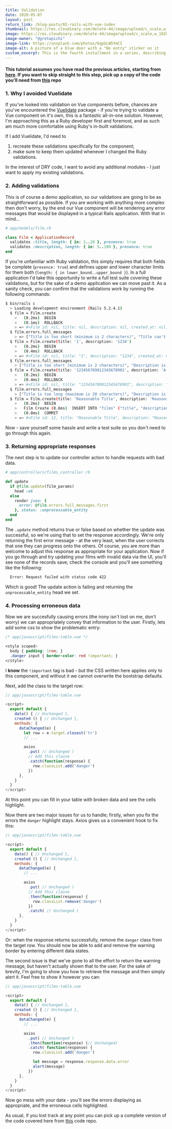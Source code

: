 ```yaml
---
title: Validation
date: 2020-05-07
layout: post
return_link: /blog-posts/02-rails-with-vue-index
thumbnail: https://res.cloudinary.com/delete-44/image/upload/c_scale,w_300/v1597824076/Website/wrong-greta-pichetti_lsovmd.webp
image: https://res.cloudinary.com/delete-44/image/upload/c_scale,w_1920/v1597824076/Website/wrong-greta-pichetti_lsovmd.webp
image-owner: "@gretapichi"
image-link: https://unsplash.com/photos/6qpGLW5YmCI
image-alt: A picture of a blue door with a "No entry" sticker on it
custom_excerpt: This is the fourth installment in a series, describing a way to implement validation for your vue tables.
---
```


#### This tutorial assumes you have read the previous articles, starting from [here](/rails-with-vue/01-your-first-component.html). If you want to skip straight to this step, pick up a copy of the code you'll need from [this](https://github.com/delete-44/vue-test-app/tree/chp-3.0.1) repo

### 1. Why I avoided Vuelidate

  If you've looked into validation on Vue components before, chances are you've encountered the [Vuelidate](https://vuelidate.js.org/) package - if you're trying to validate a Vue component on it's own, this is a fantastic all-in-one solution. However, I'm approaching this as a Ruby developer first and foremost, and as such am much more comfortable using Ruby's in-built validations.

  If I add Vuelidate, I'd need to

  1. recreate these validations specifically for the component;
  2. make sure to keep them updated whenever I changed the Ruby validations.

  In the interest of DRY code, I want to avoid any additional modules - I just want to apply my existing validations.

### 2. Adding validations

  This is of course a demo application, so our validations are going to be as straightforward as possible. If you are working with anything more complex then don't worry, by the end our Vue component will be rendering any error messages that would be displayed in a typical Rails application. With that in mind...

  ```rb
  # app/models/film.rb

  class Film < ApplicationRecord
    validates :title, length: { in: 2..20 }, presence: true
    validates :description, length: { in: 5..100 }, presence: true
  end
  ```

  If you're unfamiliar with Ruby validation, this simply requires that both fields be complete (`presence: true`) and defines upper and lower character limits for them both (`length: { in lower_bound..upper_bound }`). In a full application I'd take this opportunity to write a full test suite covering these validations, but for the sake of a demo application we can move past it. As a sanity check, you can confirm that the validations work by running the following commands:

  ```bash
  $ bin/rails c
    > Loading development environment (Rails 5.2.4.1)
    $ film = Film.create
      >   (0.2ms)  BEGIN
      >   (0.1ms)  ROLLBACK
      > => #<Film id: nil, title: nil, description: nil, created_at: nil, updated_at: nil>
    $ film.errors.full_messages
      > => ["Title is too short (minimum is 2 characters)", "Title can't be blank", "Description is too short (minimum is 5 characters)", "Description can't be blank"]
    $ film = Film.create(title: '1', description: '1234')
      >   (0.2ms)  BEGIN
      >   (0.4ms)  ROLLBACK
      > => #<Film id: nil, title: "1", description: "1234", created_at: nil, updated_at: nil>
    $ film.errors.full_messages
      > ["Title is too short (minimum is 2 characters)", "Description is too short (minimum is 5 characters)"]
    $ film = Film.create(title: '123456789012345678901', description: 'A string long enough to hit the 100-character limit')
      >   (0.2ms)  BEGIN
      >   (0.4ms)  ROLLBACK
      > => #<Film id: nil, title: "123456789012345678901", description: "...", created_at: nil, updated_at: nil>
    $ film.errors.full_messages
      > ["Title is too long (maximum is 20 characters)", "Description is too long (maximum is 100 characters)"]
    $ film = Film.create(title: 'Reasonable Title', description: 'Reasonable Description')
      >   (0.2ms)  BEGIN
      >   Film Create (0.6ms)  INSERT INTO "films" ("title", "description", "created_at", "updated_at") VALUES ($1, $2, $3, $4) RETURNING "id"  [["title", "Reasonable Title"], ["description", "Reasonable Description"], ["created_at", "2020-05-08 12:23:47.784686"], ["updated_at", "2020-05-08 12:23:47.784686"]]
      >   (0.8ms)  COMMIT
      > => #<Film id: 12, title: "Reasonable Title", description: "Reasonable Description", created_at: "2020-05-08 12:23:47", updated_at: "2020-05-08 12:23:47">
  ```

  Now - save yourself some hassle and write a test suite so you don't need to go through this again.

### 3. Returning appropriate responses

  The next step is to update our controller action to handle requests with bad data.

  ```rb
  # app/controllers/films_controller.rb

  def update
    if @film.update(film_params)
      head :ok
    else
      render json: {
        error: @film.errors.full_messages.first
      }, status: :unprocessable_entity
    end
  end
  ```

  The `.update` method returns true or false based on whether the update was successful, so we're using that to set the response accordingly. We're only returning the first error message - at the very least, when the user corrects that one they can progress onto the others. Of course, you are more than welcome to adjust this response as appropriate for your application. Now if you go through and try updating your films with invalid data via the UI, you'll see none of the records save; check the console and you'll see something like the following:

  ```bash
    Error: Request failed with status code 422
  ```

  Which is good! The update action is failing and returning the `unprocessable_entity` head we set.

### 4. Processing erroneous data

  Now we are succesfully causing errors (the irony isn't lost on me, don't worry) we can appropriately convey that information to the user. Firstly, lets add some css to show the problematic entry:

  ```css
  /* app/javascript/films-table.vue */

  <style scoped>
    body { padding: 1rem; }
    .danger input { border-color: red !important; }
  </style>
  ```

  I **know** the `!important` tag is bad - but the CSS written here applies only to this component, and without it we cannot overwrite the bootstrap defaults.

  Next, add the class to the target row:

  ```js
  // app/javascript/films-table.vue

  <script>
    export default {
      data() { // Unchanged },
      created () { // Unchanged },
      methods: {
        dataChanged(e) {
          let row = e.target.closest('tr')
          // ...

          axios
            .put( // Unchanged )
            // Add this clause
            .catch(function(response) {
              row.classList.add('danger')
            })
        },
      }
    }
  </script>
  ```

  At this point you can fill in your table with broken data and see the cells highlight.

  Now there are two major issues for us to handle; firstly, when you fix the errors the `danger` highlight stays. Axios gives us a convenient hook to fix this:

  ```js
  // app/javascript/films-table.vue

  <script>
    export default {
      data() { // Unchanged },
      created () { // Unchanged },
      methods: {
        dataChanged(e) {
          // ...

          axios
            .put( // Unchanged )
            // Add this clause
            .then(function(response) {
              row.classList.remove('danger')
            })
            .catch( // Unchanged )
        },
      }
    }
  </script>
  ```

  Or: when the response returns successfully, remove the `danger` class from the target row. You should now be able to add and remove the warning border by entering different data states.

  The second issue is that we've gone to all the effort to return the warning message, but haven't actually shown that to the user. For the sake of brevity, I'm going to show you how to retrieve the message and then simply alert it. Feel free to show it however you can:

  ```js
  // app/javascript/films-table.vue

  <script>
    export default {
      data() { // Unchanged },
      created () { // Unchanged },
      methods: {
        dataChanged(e) {
          // ...

          axios
            .put( // Unchanged )
            .then(function(response) (// Unchanged)
            .catch( function(response) {
              row.classList.add('danger')

              let message = response.response.data.error
              alert(message)
            })
        },
      }
    }
  </script>
  ```

  Now go mess with your data - you'll see the errors displaying as appropriate, and the erroneous cells highlighted.

As usual, if you lost track at any point you can pick up a complete version of the code covered here from [this](https://github.com/delete-44/vue-test-app/tree/chp-4) code repo.
